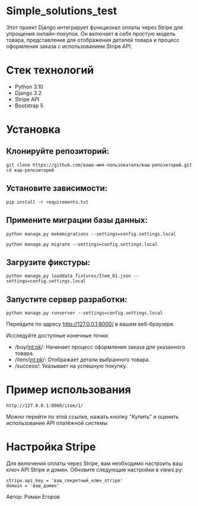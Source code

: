 # Simple_solutions_test

Этот проект Django интегрирует функционал оплаты через Stripe для упрощения онлайн-покупок. Он включает в себя простую модель товара, представление для отображения деталей товара и процесс оформления заказа с использованием Stripe API.

# Стек технологий
* Python 3.10
* Django 3.2
* Stripe API
* Bootstrap 5


# Установка
## Клонируйте репозиторий:

```
git clone https://github.com/ваше-имя-пользователя/ваш-репозиторий.git
cd ваш-репозиторий
```




## Установите зависимости:

```
pip install -r requirements.txt
```

## Примените миграции базы данных:
```
python manage.py makemigrations --settings=config.settings.local

python manage.py migrate --settings=config.settings.local
```

## Загрузите фикстуры:

```
python manage.py loaddata fixtures/Item_01.json --settings=config.settings.local
```

## Запустите сервер разработки:
```
python manage.py runserver --settings=config.settings.local
```

Перейдите по адресу http://127.0.0.1:8000/ в вашем веб-браузере.

Исследуйте доступные конечные точки:

* /buy/<int:pk>/: Начинает процесс оформления заказа для указанного товара.
* /item/<int:pk>/: Отображает детали выбранного товара.
* /success/: Указывает на успешную покупку.

# Пример использования

```
http://127.0.0.1:8000/item/1/
```
Можно перейти по этой ссылкe, нажать кнопку "Купить" и оценить использование API платёжной системы


# Настройка Stripe
Для включения оплаты через Stripe, вам необходимо настроить ваш ключ API Stripe и домен. Обновите следующие настройки в views.py:

```
stripe.api_key = 'ваш_секретный_ключ_stripe'
domain = 'ваш_домен'
``` 

Автор: Роман Егоров
